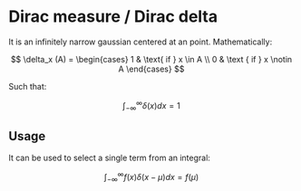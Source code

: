 # Dirac measure / Dirac delta

It is an infinitely narrow gaussian centered at an point. Mathematically:

$$
\delta_x (A) = \begin{cases}
1 & \text{ if } x \in A \\ 
0 & \text { if } x \notin A
\end{cases}
$$

Such that:

$$ \int_{-\infty}^{\infty} \delta(x)dx = 1 $$

## Usage
It can be used to select a single term from an integral:

$$ \int_{-\infty}^{\infty} f(x)\delta(x - \mu)dx = f(\mu)$$